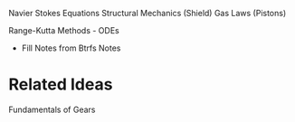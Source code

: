 Navier Stokes Equations
Structural Mechanics (Shield)
Gas Laws (Pistons)

Range-Kutta Methods - ODEs

- Fill Notes from Btrfs Notes
# Related Ideas
Fundamentals of Gears